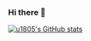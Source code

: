 ### Hi there 👋
[![u1805's GitHub stats](https://github-readme-stats.vercel.app/api?username=u1805&hide=contribs,prs&show_icons=true)](https://github.com/U1805?tab=repositories)
<!--
**U1805/U1805** is a ✨ _special_ ✨ repository because its `README.md` (this file) appears on your GitHub profile.

Here are some ideas to get you started:

- 🔭 I’m currently working on ...
- 🌱 I’m currently learning ...
- 👯 I’m looking to collaborate on ...
- 🤔 I’m looking for help with ...
- 💬 Ask me about ...
- 📫 How to reach me: ...
- 😄 Pronouns: ...
- ⚡ Fun fact: ...
-->
